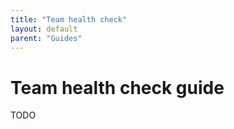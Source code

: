 ```yaml
---
title: "Team health check"
layout: default
parent: "Guides"
---
```


# Team health check guide

TODO